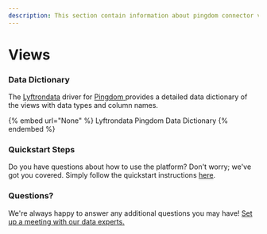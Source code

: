 ```yaml
---
description: This section contain information about pingdom connector views information
---
```


# Views

### Data Dictionary

The [Lyftrondata](https://www.lyftrondata.com/) driver for [Pingdom](None/)[ ](https://www.lyftrondata.com/integration/pingdom/)provides a detailed data dictionary of the views with data types and column names.

{% embed url="None" %}
Lyftrondata Pingdom Data Dictionary
{% endembed %}

### Quickstart Steps

Do you have questions about how to use the platform? Don't worry; we've got you covered. Simply follow the quickstart instructions [here](../README.md).

### Questions? <a href="#questions" id="questions"></a>

We're always happy to answer any additional questions you may have! [Set up a meeting with our data experts.](https://www.lyftrondata.com/book-a-meeting/)


